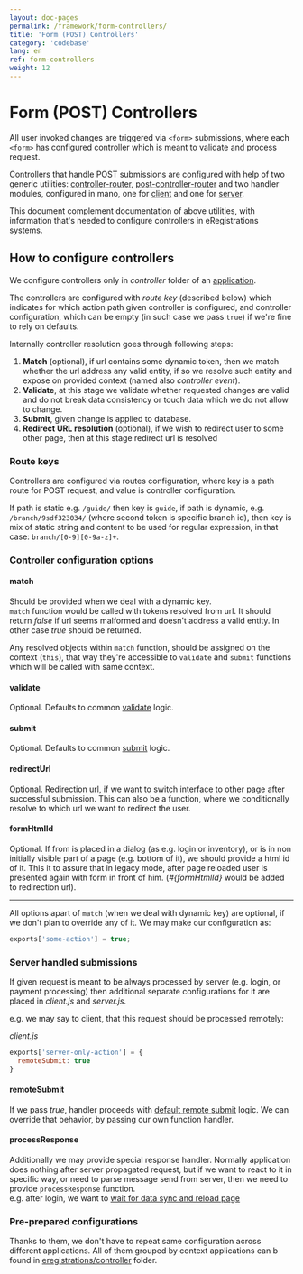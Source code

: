 ```yaml
---
layout: doc-pages
permalink: /framework/form-controllers/
title: 'Form (POST) Controllers'
category: 'codebase'
lang: en
ref: form-controllers
weight: 12
---
```


# Form (POST) Controllers

All user invoked changes are triggered via `<form>` submissions, where each `<form>` has configured controller which is meant to validate and process request.


Controllers that handle POST submissions are configured with help of two generic utilities: [controller-router](https://github.com/medikoo/controller-router), [post-controller-router](https://github.com/medikoo/post-controller-router) and two handler modules, configured in mano, one for [client](https://github.com/egovernment/eregistrations-starter/blob/master/node_modules/mano/client/post-router.js) and one for [server](https://github.com/egovernment/eregistrations-starter/blob/master/node_modules/mano/server/post-router.js).

This document complement documentation of above utilities, with information that's needed to configure controllers in eRegistrations systems.

## How to configure controllers

We configure controllers only in _controller_ folder of an [application](/framework/authentication/#user-applications).

The controllers are configured with _route key_ (described below) which indicates for which action path given controller is configured, and controller configuration, which can be empty (in such case we pass `true`) if we're fine to rely on defaults.

Internally controller resolution goes through following steps:

1. __Match__ (optional), if url contains some dynamic token, then we match whether the url address any valid entity, if so we resolve such entity and expose on provided context (named also _controller event_).
2. __Validate__, at this stage we validate whether requested changes are valid and do not break data consistency or touch data which we do not allow to change.
3. __Submit__, given change is applied to database.
3. __Redirect URL resolution__ (optional), if we wish to redirect user to some other page, then at this stage redirect url is resolved


### Route keys

Controllers are configured via routes configuration, where key is a path route for POST request, and value is controller configuration.

If path is static e.g. `/guide/` then key is `guide`, if path is dynamic, e.g. `/branch/9sdf323034/` (where second token is specific branch id), then key is mix of static string and content to be used for regular expression, in that case:
`branch/[0-9][0-9a-z]+`.

### Controller configuration options

#### match
Should be provided when we deal with a dynamic key.  
`match` function would be called with tokens resolved from url. It should return _false_ if url seems malformed and doesn't address a valid entity. In other case _true_ should be returned.

Any resolved objects within `match` function, should be assigned on the context (`this`), that way they're accessible to `validate` and `submit` functions which will be called with same context.

#### validate
Optional. Defaults to common [validate](https://github.com/egovernment/eregistrations-starter/blob/master/node_modules/mano/utils/validate.js) logic.

#### submit
Optional. Defaults to common [submit](https://github.com/egovernment/eregistrations-starter/blob/master/node_modules/mano/utils/save.js) logic.

#### redirectUrl
Optional. Redirection url, if we want to switch interface to other page after successful submission.
This can also be a function, where we conditionally resolve to which url we want to redirect the user.

#### formHtmlId
Optional. If from is placed in a dialog (as e.g. login or inventory), or is in non initially visible part of a page (e.g. bottom of it), we should provide a html id of it. This it to assure that in legacy mode, after page reloaded user is presented again with form in front of him. (_#{formHtmlId}_ would be added to redirection url).

---

All options apart of `match` (when we deal with dynamic key) are optional, if we don't plan to override any of it. We may make our configuration as:

```javascript
exports['some-action'] = true;
```

### Server handled submissions

If given request is meant to be always processed by server (e.g. login, or payment processing) then additional separate configurations for it are placed in _client.js_ and _server.js_.

e.g. we may say to client, that this request should be processed remotely:

_client.js_

```javascript
exports['server-only-action'] = {
  remoteSubmit: true
}
```

#### remoteSubmit
If we pass _true_, handler proceeds with [default remote submit](https://github.com/egovernment/eregistrations-starter/blob/master/node_modules/mano/client/post-router.js#L19) logic. We can override that behavior, by passing our own function handler.

#### processResponse
Additionally we may provide special response handler. Normally application does nothing after server propagated request, but if we want to react to it in specific way, or need to parse message send from server, then we need to provide `processResponse` function.  
e.g. after login, we want to [wait for data sync and reload page](https://github.com/egovernment/eregistrations-starter/blob/master/node_modules/mano-auth/controller/client/register-and-login.js#L4)


### Pre-prepared configurations

Thanks to them, we don't have to repeat same configuration across different applications. All of them grouped by context applications can b found in [eregistrations/controller](https://github.com/egovernment/eregistrations/tree/master/controller) folder.
